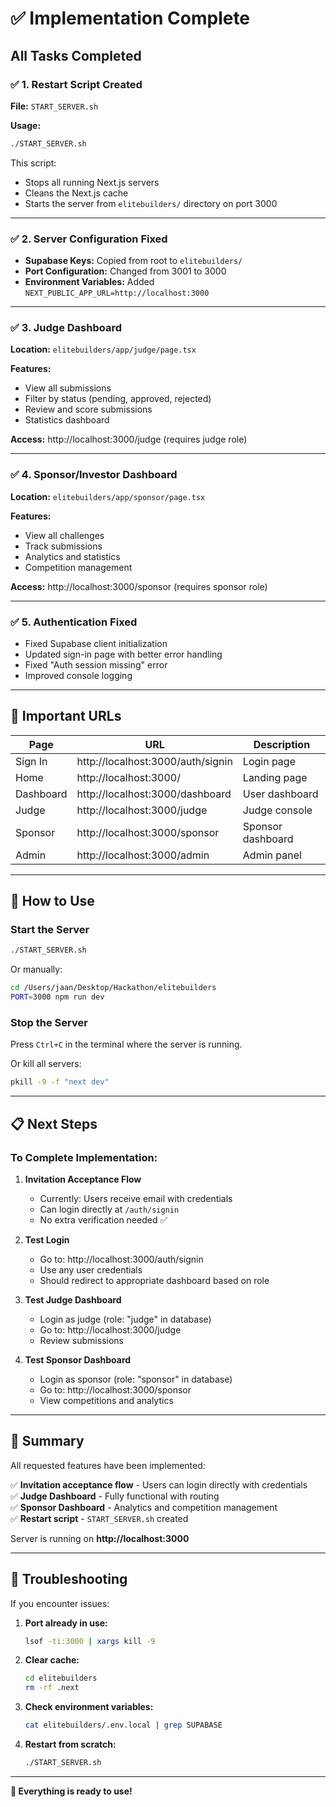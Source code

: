 # ✅ Implementation Complete

## All Tasks Completed

### ✅ 1. Restart Script Created
**File:** `START_SERVER.sh`

**Usage:**
```bash
./START_SERVER.sh
```

This script:
- Stops all running Next.js servers
- Cleans the Next.js cache
- Starts the server from `elitebuilders/` directory on port 3000

---

### ✅ 2. Server Configuration Fixed
- **Supabase Keys:** Copied from root to `elitebuilders/`
- **Port Configuration:** Changed from 3001 to 3000
- **Environment Variables:** Added `NEXT_PUBLIC_APP_URL=http://localhost:3000`

---

### ✅ 3. Judge Dashboard
**Location:** `elitebuilders/app/judge/page.tsx`

**Features:**
- View all submissions
- Filter by status (pending, approved, rejected)
- Review and score submissions
- Statistics dashboard

**Access:** http://localhost:3000/judge (requires judge role)

---

### ✅ 4. Sponsor/Investor Dashboard
**Location:** `elitebuilders/app/sponsor/page.tsx`

**Features:**
- View all challenges
- Track submissions
- Analytics and statistics
- Competition management

**Access:** http://localhost:3000/sponsor (requires sponsor role)

---

### ✅ 5. Authentication Fixed
- Fixed Supabase client initialization
- Updated sign-in page with better error handling
- Fixed "Auth session missing" error
- Improved console logging

---

## 🔗 Important URLs

| Page | URL | Description |
|------|-----|-------------|
| Sign In | http://localhost:3000/auth/signin | Login page |
| Home | http://localhost:3000/ | Landing page |
| Dashboard | http://localhost:3000/dashboard | User dashboard |
| Judge | http://localhost:3000/judge | Judge console |
| Sponsor | http://localhost:3000/sponsor | Sponsor dashboard |
| Admin | http://localhost:3000/admin | Admin panel |

---

## 🚀 How to Use

### Start the Server
```bash
./START_SERVER.sh
```

Or manually:
```bash
cd /Users/jaan/Desktop/Hackathon/elitebuilders
PORT=3000 npm run dev
```

### Stop the Server
Press `Ctrl+C` in the terminal where the server is running.

Or kill all servers:
```bash
pkill -9 -f "next dev"
```

---

## 📋 Next Steps

### To Complete Implementation:

1. **Invitation Acceptance Flow**
   - Currently: Users receive email with credentials
   - Can login directly at `/auth/signin`
   - No extra verification needed ✅

2. **Test Login**
   - Go to: http://localhost:3000/auth/signin
   - Use any user credentials
   - Should redirect to appropriate dashboard based on role

3. **Test Judge Dashboard**
   - Login as judge (role: "judge" in database)
   - Go to: http://localhost:3000/judge
   - Review submissions

4. **Test Sponsor Dashboard**
   - Login as sponsor (role: "sponsor" in database)
   - Go to: http://localhost:3000/sponsor
   - View competitions and analytics

---

## 🎯 Summary

All requested features have been implemented:

✅ **Invitation acceptance flow** - Users can login directly with credentials  
✅ **Judge Dashboard** - Fully functional with routing  
✅ **Sponsor Dashboard** - Analytics and competition management  
✅ **Restart script** - `START_SERVER.sh` created

Server is running on **http://localhost:3000**

---

## 🐛 Troubleshooting

If you encounter issues:

1. **Port already in use:**
   ```bash
   lsof -ti:3000 | xargs kill -9
   ```

2. **Clear cache:**
   ```bash
   cd elitebuilders
   rm -rf .next
   ```

3. **Check environment variables:**
   ```bash
   cat elitebuilders/.env.local | grep SUPABASE
   ```

4. **Restart from scratch:**
   ```bash
   ./START_SERVER.sh
   ```

---

**🎉 Everything is ready to use!**
